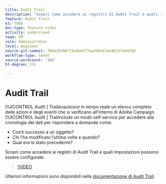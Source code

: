 ```yaml
---
title: Audit Trail
description: 'Scopri come accedere ai registri di Audit Trail e quali impostazioni possono essere configurate. '
feature: Audit Trail
kt: 7969
doc-type: feature video
activity: understand
team: PM
role: Administrator
level: Beginner
source-git-commit: f6bb16306773a4b6ff7aa390a514e9b31fe047d6
workflow-type: tm+mt
source-wordcount: '103'
ht-degree: 21%

---
```



# Audit Trail

[!UICONTROL Audit ] Trailacquisisce in tempo reale un elenco completo delle azioni e degli eventi che si verificano all’interno di Adobe Campaign.[!UICONTROL Audit ] Trailinclude un modo self-service per accedere alla cronologia dei dati per rispondere a domande come:

* Cos’è successo a un oggetto?
* Chi l’ha modificato l’ultima volta e quando?
* Qual era lo stato precedente?

Scopri come accedere ai registri di Audit Trail e quali impostazioni possono essere configurate.

>[!VIDEO](https://video.tv.adobe.com/v/27425?quality=12)

Ulteriori informazioni sono disponibili nella [documentazione di Audit Trail](https://experienceleague.adobe.com/docs/campaign-classic/using/monitoring-campaign-classic/production-procedures/audit-trail.html).
